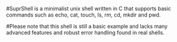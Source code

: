 #S u p r S h e l l  is a minimalist unix shell written in C that supports basic commands such as echo, cat, touch, ls, rm, cd, mkdir and pwd.

#Please note that this shell is still a basic example and lacks many advanced features and robust error handling found in real shells.
 
